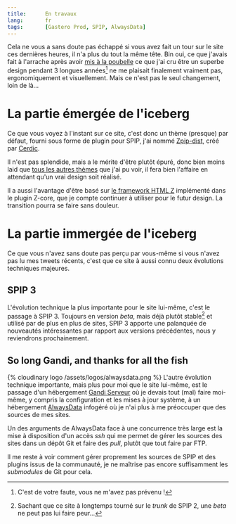```yaml
---
title:      En travaux
lang:       fr
tags:       [Gastero Prod, SPIP, AlwaysData]
---
```


Cela ne vous a sans doute pas échappé si vous avez fait un tour sur le site ces dernières heures, il n'a plus du tout la même tête. Bin oui, ce que j'avais fait à l'arrache après avoir [mis à la poubelle](/2011/01/le-design-de-gastero-prod-est-il-a-jeter-a-la-poubelle.html) ce que j'ai cru être un superbe design pendant 3 longues années[^moche] ne me plaisait finalement vraiment pas, ergonomiquement et visuellement. Mais ce n'est pas le seul changement, loin de là…

[^moche]: C'est de votre faute, vous ne m'avez pas prévenu !

# La partie émergée de l'iceberg

Ce que vous voyez à l'instant sur ce site, c'est donc un thème (presque) par défaut, fourni sous forme de plugin pour SPIP, j'ai nommé [Zpip-dist](http://plugins.spip.net/plugin600.html), créé par [Cerdic](https://twitter.com/GusLeLapin).

Il n'est pas splendide, mais a le mérite d'être plutôt épuré, donc bien moins laid que [tous les autres thèmes](http://www.spip-contrib.net/SPIP-Zen-Garden) que j'ai pu voir, il fera bien l'affaire en attendant qu'un vrai design soit réalisé.

Il a aussi l'avantage d'être basé sur [le framework HTML Z](http://www.yterium.net/Un-framework-HTML-est-il-possible) implémenté dans le plugin Z-core, que je compte continuer à utiliser pour le futur design. La transition pourra se faire sans douleur.

# La partie immergée de l'iceberg

Ce que vous n'avez sans doute pas perçu par vous-même si vous n'avez pas lu mes tweets récents, c'est que ce site à aussi connu deux évolutions techniques majeures.

## SPIP 3

L'évolution technique la plus importante pour le site lui-même, c'est le passage à SPIP 3. Toujours en version *beta*, mais déjà plutôt stable[^stable] et utilisé par de plus en plus de sites, SPIP 3 apporte une palanquée de nouveautés intéressantes par rapport aux versions précédentes, nous y reviendrons prochainement.

## So long Gandi, and thanks for all the fish

{% cloudinary logo /assets/logos/alwaysdata.png %}
L'autre évolution technique importante, mais plus pour moi que le site lui-même, est le passage d'un hébergement [Gandi Serveur](https://www.gandi.net/hebergement/serveur) où je devais tout (mal) faire moi-même, y compris la configuration et les mises à jour système, à un hébergement [AlwaysData](https://www.alwaysdata.com/) infogéré où je n'ai plus à me préoccuper que des sources de mes sites.

Un des arguments de AlwaysData face à une concurrence très large est la mise à disposition d'un accès *ssh* qui me permet de gérer les sources des sites dans un dépôt Git et faire des *pull*, plutôt que tout faire par FTP.

Il me reste à voir comment gérer proprement les sources de SPIP et des plugins issus de la communauté, je ne maîtrise pas encore suffisamment les *submodules* de Git pour cela.

[^stable]: Sachant que ce site à longtemps tourné sur le *trunk* de SPIP 2, une *beta* ne peut pas lui faire peur…

